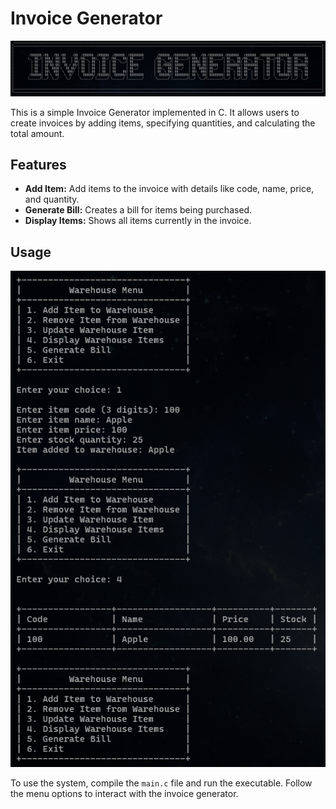 # Invoice Generator

![alt text](images/image.png)

This is a simple Invoice Generator implemented in C. It allows users to create invoices by adding items, specifying quantities, and calculating the total amount.

## Features

*   **Add Item:** Add items to the invoice with details like code, name, price, and quantity.
*   **Generate Bill:** Creates a bill for items being purchased.
*   **Display Items:** Shows all items currently in the invoice.

## Usage

![alt text](images/image-1.png)

To use the system, compile the `main.c` file and run the executable. Follow the menu options to interact with the invoice generator.